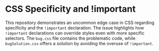 # CSS Specificity and !important

This repository demonstrates an uncommon edge case in CSS regarding specificity and the `!important` declaration.  The issue highlights how `!important` declarations can override styles even with more specific selectors.  The `bug.css` file contains the problematic code, while `bugSolution.css` offers a solution by avoiding the overuse of `!important`.